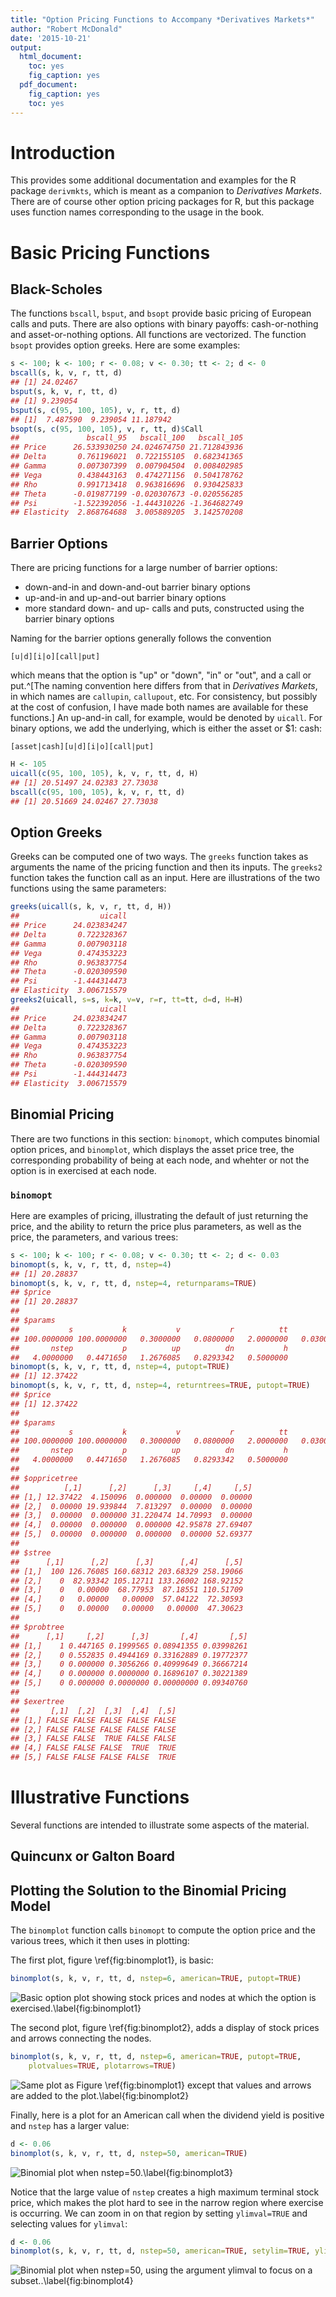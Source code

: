```yaml
---
title: "Option Pricing Functions to Accompany *Derivatives Markets*"
author: "Robert McDonald"
date: '2015-10-21'
output:
  html_document:
    toc: yes
    fig_caption: yes
  pdf_document:
    fig_caption: yes
    toc: yes
---
```



# Introduction

This provides some additional documentation and examples for the R
package `derivmkts`, which is meant as a companion to _Derivatives
Markets_. There are of course other option pricing packages for R, but
this package uses function names corresponding to the usage in the
book.


# Basic Pricing Functions

## Black-Scholes 

The functions `bscall`, `bsput`, and `bsopt` provide basic pricing of
European calls and puts. There are also options with binary payoffs:
cash-or-nothing and asset-or-nothing options. All functions are
vectorized. The function `bsopt` provides option greeks. Here are some
examples:


```r
s <- 100; k <- 100; r <- 0.08; v <- 0.30; tt <- 2; d <- 0
bscall(s, k, v, r, tt, d)
## [1] 24.02467
bsput(s, k, v, r, tt, d)
## [1] 9.239054
bsput(s, c(95, 100, 105), v, r, tt, d)
## [1]  7.487590  9.239054 11.187942
bsopt(s, c(95, 100, 105), v, r, tt, d)$Call
##               bscall_95   bscall_100   bscall_105
## Price      26.533930250 24.024674750 21.712843936
## Delta       0.761196021  0.722155105  0.682341365
## Gamma       0.007307399  0.007904504  0.008402985
## Vega        0.438443163  0.474271156  0.504178762
## Rho         0.991713418  0.963816696  0.930425833
## Theta      -0.019877199 -0.020307673 -0.020556285
## Psi        -1.522392056 -1.444310226 -1.364682749
## Elasticity  2.868764688  3.005889205  3.142570208
```

## Barrier Options

There are pricing functions for a large number of barrier options: 

* down-and-in and down-and-out barrier binary options
* up-and-in and up-and-out barrier binary options
* more standard down- and up- calls and puts, constructed using the barrier binary options

Naming for the barrier options generally follows the convention

`[u|d][i|o][call|put]`

which means that the option is "up" or "down", "in" or "out", and a
call or put.^[The naming convention here differs from that in
_Derivatives Markets_, in which names are `callupin`, `callupout`,
etc. For consistency, but possibly at the cost of confusion, I have
made both names are available for these functions.]  An up-and-in
call, for example, would be denoted by `uicall`. For binary options,
we add the underlying, which is either the asset or \$1:
cash:

`[asset|cash][u|d][i|o][call|put]`


```r
H <- 105
uicall(c(95, 100, 105), k, v, r, tt, d, H)
## [1] 20.51497 24.02383 27.73038
bscall(c(95, 100, 105), k, v, r, tt, d)
## [1] 20.51669 24.02467 27.73038
```

## Option Greeks

Greeks can be computed one of two ways. The `greeks` function takes as arguments the name of the pricing function and then its inputs. The `greeks2` function takes the function call as an input. Here are illustrations of the two functions using the same parameters:


```r
greeks(uicall(s, k, v, r, tt, d, H))
##                  uicall
## Price      24.023834247
## Delta       0.722328367
## Gamma       0.007903118
## Vega        0.474353223
## Rho         0.963837754
## Theta      -0.020309590
## Psi        -1.444314473
## Elasticity  3.006715579
greeks2(uicall, s=s, k=k, v=v, r=r, tt=tt, d=d, H=H)
##                  uicall
## Price      24.023834247
## Delta       0.722328367
## Gamma       0.007903118
## Vega        0.474353223
## Rho         0.963837754
## Theta      -0.020309590
## Psi        -1.444314473
## Elasticity  3.006715579
```

## Binomial Pricing

There are two functions in this section: `binomopt`, which computes
binomial option prices, and `binomplot`, which displays the asset
price tree, the corresponding probability of being at each node, and
whehter or not the option is in exercised at each node.

### `binomopt`

Here are examples of pricing, illustrating the default of just
returning the price, and the ability to return the price plus
parameters, as well as the price, the parameters, and various trees:

```r
s <- 100; k <- 100; r <- 0.08; v <- 0.30; tt <- 2; d <- 0.03
binomopt(s, k, v, r, tt, d, nstep=4)
## [1] 20.28837
binomopt(s, k, v, r, tt, d, nstep=4, returnparams=TRUE)
## $price
## [1] 20.28837
## 
## $params
##           s           k           v           r          tt           d 
## 100.0000000 100.0000000   0.3000000   0.0800000   2.0000000   0.0300000 
##       nstep           p          up          dn           h 
##   4.0000000   0.4471650   1.2676085   0.8293342   0.5000000
binomopt(s, k, v, r, tt, d, nstep=4, putopt=TRUE)
## [1] 12.37422
binomopt(s, k, v, r, tt, d, nstep=4, returntrees=TRUE, putopt=TRUE)
## $price
## [1] 12.37422
## 
## $params
##           s           k           v           r          tt           d 
## 100.0000000 100.0000000   0.3000000   0.0800000   2.0000000   0.0300000 
##       nstep           p          up          dn           h 
##   4.0000000   0.4471650   1.2676085   0.8293342   0.5000000 
## 
## $oppricetree
##          [,1]      [,2]      [,3]     [,4]     [,5]
## [1,] 12.37422  4.150096  0.000000  0.00000  0.00000
## [2,]  0.00000 19.939844  7.813297  0.00000  0.00000
## [3,]  0.00000  0.000000 31.220474 14.70993  0.00000
## [4,]  0.00000  0.000000  0.000000 42.95878 27.69407
## [5,]  0.00000  0.000000  0.000000  0.00000 52.69377
## 
## $stree
##      [,1]      [,2]      [,3]      [,4]      [,5]
## [1,]  100 126.76085 160.68312 203.68329 258.19066
## [2,]    0  82.93342 105.12711 133.26002 168.92152
## [3,]    0   0.00000  68.77953  87.18551 110.51709
## [4,]    0   0.00000   0.00000  57.04122  72.30593
## [5,]    0   0.00000   0.00000   0.00000  47.30623
## 
## $probtree
##      [,1]     [,2]      [,3]       [,4]       [,5]
## [1,]    1 0.447165 0.1999565 0.08941355 0.03998261
## [2,]    0 0.552835 0.4944169 0.33162889 0.19772377
## [3,]    0 0.000000 0.3056266 0.40999649 0.36667214
## [4,]    0 0.000000 0.0000000 0.16896107 0.30221389
## [5,]    0 0.000000 0.0000000 0.00000000 0.09340760
## 
## $exertree
##       [,1]  [,2]  [,3]  [,4]  [,5]
## [1,] FALSE FALSE FALSE FALSE FALSE
## [2,] FALSE FALSE FALSE FALSE FALSE
## [3,] FALSE FALSE  TRUE FALSE FALSE
## [4,] FALSE FALSE FALSE  TRUE  TRUE
## [5,] FALSE FALSE FALSE FALSE  TRUE
```



# Illustrative Functions

Several functions are intended to illustrate some aspects of the
material. 

## Quincunx or Galton Board


## Plotting the Solution to the Binomial Pricing Model

The `binomplot` function calls `binomopt` to compute the option price
and the various trees, which it then uses in plotting:

The first plot, figure \ref{fig:binomplot1}, is basic:


```r
binomplot(s, k, v, r, tt, d, nstep=6, american=TRUE, putopt=TRUE)
```

![Basic option plot showing stock prices and nodes at which the option is exercised.\label{fig:binomplot1}](figure/binomplot1-1.png) 

The second plot, figure \ref{fig:binomplot2}, adds a display of stock
prices and arrows connecting the nodes.


```r
binomplot(s, k, v, r, tt, d, nstep=6, american=TRUE, putopt=TRUE,
    plotvalues=TRUE, plotarrows=TRUE)
```

![Same plot as Figure \ref{fig:binomplot1} except that values and arrows are added to the plot.\label{fig:binomplot2}](figure/binomplot2-1.png) 

Finally, here is a plot for an American call when the dividend yield
is positive and `nstep` has a larger value:


```r
d <- 0.06
binomplot(s, k, v, r, tt, d, nstep=50, american=TRUE)
```

![Binomial plot when nstep=50.\label{fig:binomplot3}](figure/unnamed-chunk-6-1.png) 

Notice that the large value of `nstep` creates a high maximum terminal
stock price, which makes the plot hard to see in the narrow region where
exercise is occurring. We can zoom in on that region by setting
`ylimval=TRUE` and selecting values for `ylimval`:


```r
d <- 0.06
binomplot(s, k, v, r, tt, d, nstep=50, american=TRUE, setylim=TRUE, ylimval=c(75, 225))
```

![Binomial plot when nstep=50, using the argument ylimval to focus on a subset..\label{fig:binomplot4}](figure/unnamed-chunk-7-1.png) 
